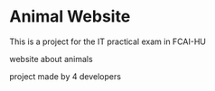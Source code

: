 
# Animal Website

This is a project for the IT practical exam in FCAI-HU

website about animals

project made by 4 developers
